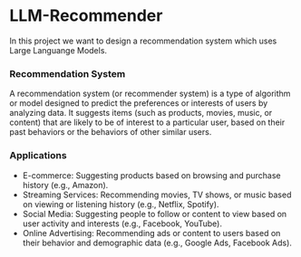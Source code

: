 # LLM-Recommender

In this project we want to design a recommendation system which uses Large Languange Models. 

### Recommendation System 
A recommendation system (or recommender system) is a type of algorithm or model designed to predict the preferences or interests of users by analyzing data. It suggests items (such as products, movies, music, or content) that are likely to be of interest to a particular user, based on their past behaviors or the behaviors of other similar users.

### Applications
- E-commerce: Suggesting products based on browsing and purchase history (e.g., Amazon).
- Streaming Services: Recommending movies, TV shows, or music based on viewing or listening history (e.g., Netflix, Spotify).
- Social Media: Suggesting people to follow or content to view based on user activity and interests (e.g., Facebook, YouTube).
- Online Advertising: Recommending ads or content to users based on their behavior and demographic data (e.g., Google Ads, Facebook Ads).

